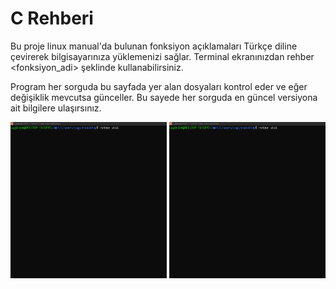 # C Rehberi

Bu proje linux manual'da bulunan fonksiyon açıklamaları Türkçe diline çevirerek bilgisayarınıza yüklemenizi sağlar. Terminal ekranınızdan rehber <fonksiyon_adi> şeklinde kullanabilirsiniz. 

Program her sorguda bu sayfada yer alan dosyaları kontrol eder ve eğer değişiklik mevcutsa günceller. Bu sayede her sorguda en güncel versiyona ait bilgilere ulaşırsınız.


<img src="./img/rehber_img_1.png" width="250" height="250" />
<img src="./img/rehber_img_1.png" width="250" height="250" />
